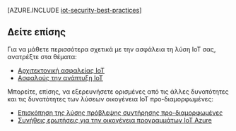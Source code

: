 <properties
 pageTitle="Βέλτιστες πρακτικές ασφαλείας IoT | Microsoft Azure"
 description="Βέλτιστες πρακτικές για την ασφάλεια των υποδομής σας IoT ασφαλείας"
 services=""
 suite="iot-suite"
 documentationCenter=""
 authors="YuriDio"
 manager="timlt"
 editor=""/>

<tags
 ms.service="iot-suite"
 ms.devlang="na"
 ms.topic="article"
 ms.tgt_pltfrm="na"
 ms.workload="na"
 ms.date="10/17/2016"
 ms.author="yurid"/>

[AZURE.INCLUDE [iot-security-best-practices](../../includes/iot-security-best-practices.md)]

## <a name="see-also"></a>Δείτε επίσης

Για να μάθετε περισσότερα σχετικά με την ασφάλεια τη λύση IoT σας, ανατρέξτε στα θέματα:

- [Αρχιτεκτονική ασφαλείας IoT][lnk-security-architecture]
- [Ασφαλούς την ανάπτυξη IoT][lnk-security-deployment]

Μπορείτε, επίσης, να εξερευνήσετε ορισμένες από τις άλλες δυνατότητες και τις δυνατότητες των λύσεων οικογένεια IoT προ-διαμορφωμένες:

- [Επισκόπηση της λύσης πρόβλεψης συντήρησης προ-διαμορφωμένες][lnk-predictive-overview]
- [Συνήθεις ερωτήσεις για την οικογένεια προγραμμάτων IoT Azure][lnk-faq]

[lnk-predictive-overview]: iot-suite-predictive-overview.md
[lnk-faq]: iot-suite-faq.md

[lnk-security-architecture]: iot-security-architecture.md
[lnk-security-deployment]: iot-suite-security-deployment.md
